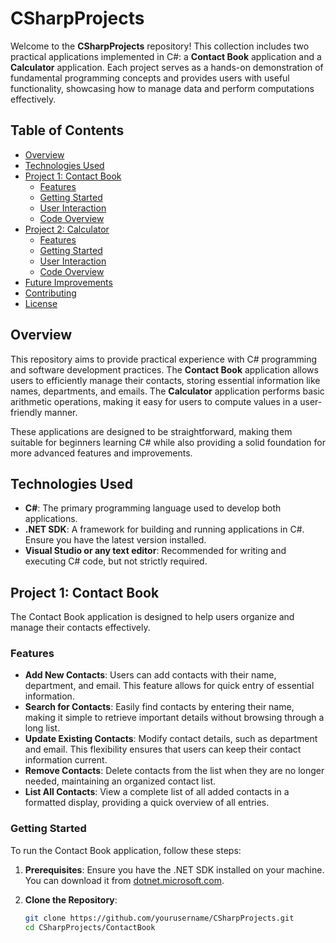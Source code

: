 # CSharpProjects

Welcome to the **CSharpProjects** repository! This collection includes two practical applications implemented in C#: a **Contact Book** application and a **Calculator** application. Each project serves as a hands-on demonstration of fundamental programming concepts and provides users with useful functionality, showcasing how to manage data and perform computations effectively.

## Table of Contents

- [Overview](#overview)
- [Technologies Used](#technologies-used)
- [Project 1: Contact Book](#project-1-contact-book)
  - [Features](#features)
  - [Getting Started](#getting-started)
  - [User Interaction](#user-interaction)
  - [Code Overview](#code-overview)
- [Project 2: Calculator](#project-2-calculator)
  - [Features](#features-1)
  - [Getting Started](#getting-started-1)
  - [User Interaction](#user-interaction-1)
  - [Code Overview](#code-overview-1)
- [Future Improvements](#future-improvements)
- [Contributing](#contributing)
- [License](#license)

## Overview

This repository aims to provide practical experience with C# programming and software development practices. The **Contact Book** application allows users to efficiently manage their contacts, storing essential information like names, departments, and emails. The **Calculator** application performs basic arithmetic operations, making it easy for users to compute values in a user-friendly manner.

These applications are designed to be straightforward, making them suitable for beginners learning C# while also providing a solid foundation for more advanced features and improvements.

## Technologies Used

- **C#**: The primary programming language used to develop both applications.
- **.NET SDK**: A framework for building and running applications in C#. Ensure you have the latest version installed.
- **Visual Studio or any text editor**: Recommended for writing and executing C# code, but not strictly required.

## Project 1: Contact Book

The Contact Book application is designed to help users organize and manage their contacts effectively. 

### Features

- **Add New Contacts**: Users can add contacts with their name, department, and email. This feature allows for quick entry of essential information.
- **Search for Contacts**: Easily find contacts by entering their name, making it simple to retrieve important details without browsing through a long list.
- **Update Existing Contacts**: Modify contact details, such as department and email. This flexibility ensures that users can keep their contact information current.
- **Remove Contacts**: Delete contacts from the list when they are no longer needed, maintaining an organized contact list.
- **List All Contacts**: View a complete list of all added contacts in a formatted display, providing a quick overview of all entries.

### Getting Started

To run the Contact Book application, follow these steps:

1. **Prerequisites**: Ensure you have the .NET SDK installed on your machine. You can download it from [dotnet.microsoft.com](https://dotnet.microsoft.com/).
  
2. **Clone the Repository**:
   ```bash
   git clone https://github.com/yourusername/CSharpProjects.git
   cd CSharpProjects/ContactBook
